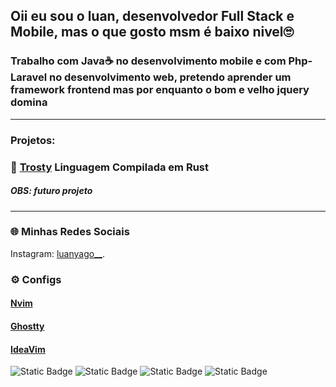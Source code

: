 ## Oii eu sou o luan, desenvolvedor Full Stack e Mobile, mas o que gosto msm é baixo nivel🙄
### Trabalho com Java☕ no desenvolvimento mobile e com Php-Laravel no desenvolvimento web, pretendo aprender um framework frontend mas por enquanto o bom e velho jquery domina 
---
### Projetos:

### 🔗 [Trosty](https://github.com/LuanYago/Trosty) Linguagem Compilada em Rust 
##### OBS: futuro projeto

---
### 🌐 Minhas Redes Sociais

Instagram: [luanyago__](https://www.instagram.com/luanyago__/).

### ⚙️ Configs
#### [Nvim](https://github.com/LuanYago/nvim)
#### [Ghostty](https://github.com/LuanYago/ghostty)
#### [IdeaVim](https://github.com/LuanYago/ideavimrc)


![Static Badge](https://img.shields.io/badge/JS-%23F7DF1E?style=for-the-badge&logo=javascript&labelColor=black)
![Static Badge](https://img.shields.io/badge/PHP-%23777BB4?style=for-the-badge&logo=php&labelColor=black)
![Static Badge](https://img.shields.io/badge/Rust-%23000000?style=for-the-badge&logo=rust)
![Static Badge](https://img.shields.io/badge/Java-%23F96702?style=for-the-badge&logo=mocha&labelColor=black)

